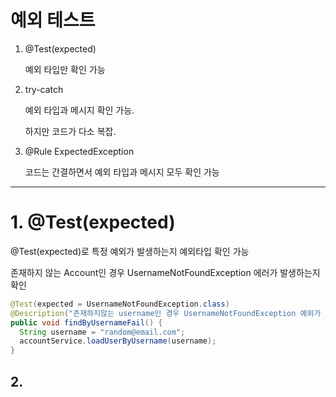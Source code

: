 # 예외 테스트

1. @Test(expected)

   예외 타입만 확인 가능

2. try-catch

   예외 타입과 메시지 확인 가능.

   하지만 코드가 다소 복잡.

3. @Rule ExpectedException

   코드는 간결하면서 예외 타입과 메시지 모두 확인 가능

---

# 1. @Test(expected)

@Test(expected)로 특정 예외가 발생하는지 예외타입 확인 가능

존재하지 않는 Account인 경우 UsernameNotFoundException 에러가 발생하는지 확인

```java
@Test(expected = UsernameNotFoundException.class)
@Description("존재하지않는 username인 경우 UsernameNotFoundException 예외가 발생")
public void findByUsernameFail() {
  String username = "random@email.com";
  accountService.loadUserByUsername(username);
}
```



## 2. 
